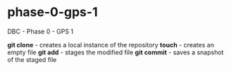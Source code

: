 # phase-0-gps-1
DBC - Phase 0 - GPS 1

**git clone** - creates a local instance of the repository
**touch** - creates an empty file
**git add** - stages the modified file
**git commit** - saves a snapshot of the staged file


